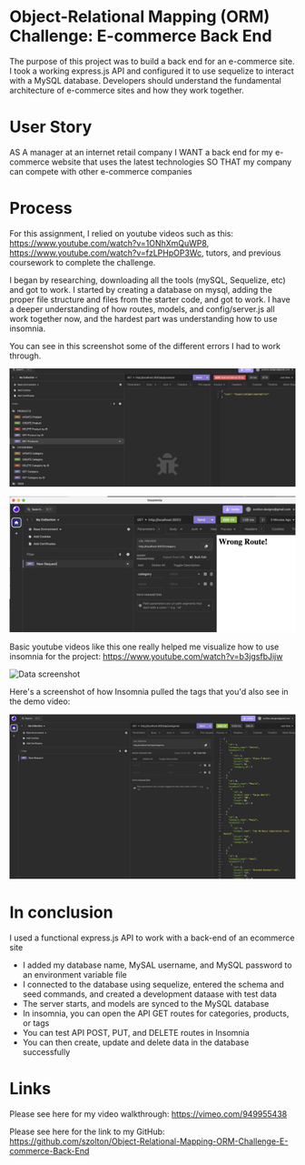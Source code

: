 # Object-Relational Mapping (ORM) Challenge: E-commerce Back End

The purpose of this project was to build a back end for an e-commerce site. I took a working express.js API and configured it to use sequelize to interact with a MySQL database. Developers should understand the fundamental architecture of e-commerce sites and how they work together.

# User Story
AS A manager at an internet retail company
I WANT a back end for my e-commerce website that uses the latest technologies
SO THAT my company can compete with other e-commerce companies

# Process
For this assignment, I relied on youtube videos such as this: https://www.youtube.com/watch?v=1ONhXmQuWP8, https://www.youtube.com/watch?v=fzLPHpOP3Wc, tutors, and previous coursework to complete the challenge.

I began by researching, downloading all the tools (mySQL, Sequelize, etc) and got to work. I started by creating a database on mysql, adding the proper file structure and files from the starter code, and got to work. I have a deeper understanding of how routes, models, and config/server.js all work together now, and the hardest part was understanding how to use insomnia.


You can see in this screenshot some of the different errors I had to work through.

![insomnia-error](./assets/images/error.png)

![insomnia-error](./assets/images/error-2.png)

Basic youtube videos like this one really helped me visualize how to use insomnia for the project: https://www.youtube.com/watch?v=b3jgsfbJijw

![Data screenshot](./assets/images/data%20screenshot%20-2.png)

Here's a screenshot of how Insomnia pulled the tags that you'd also see in the demo video:

![insomnia-tags](./assets/images/tags.png)

# In conclusion
I used a functional express.js API to work with a back-end of an ecommerce site
- I added my database name, MySAL username, and MySQL password to an environment variable file
- I connected to the database using sequelize, entered the schema and seed commands, and created a development dataase with test data
- The server starts, and models are synced to the MySQL database
- In insomnia, you can open the API GET routes for categories, products, or tags
- You can test API POST, PUT, and DELETE routes in Insomnia
- You can then create, update and delete data in the database successfully 


# Links

Please see here for my video walkthrough: https://vimeo.com/949955438

Please see here for the link to my GitHub: https://github.com/szolton/Object-Relational-Mapping-ORM-Challenge-E-commerce-Back-End